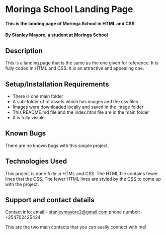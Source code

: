 # Moringa School Landing Page

#### This is the landing page of Moringa School in HTML and CSS

#### By Stanley Mayore, a student at Moringa School

## Description
This is a landing page that is the same as the one given for reference. It is fully coded in HTML and CSS. It is an attractive and appealing one.

## Setup/Installation Requirements
* There is one main folder
* A sub-folder of of assets which has images and the css files
* Images were downloaded locally and saved in the image folder
* This README.md file and the index.html file are in the main folder
* It is fully visible


## Known Bugs
There are no known bugs with this simple project.

## Technologies Used
This project is done fully in HTML and CSS. The HTML file contains fewer lines that the CSS.
The fewer HTML lines are styled by the CSS to come up with the project.

## Support and contact details
Contact info: email:- stanleymayore2@gmail.com
              phone number:- +254702425434

This are the two main contacts that you can easily connect with me!
